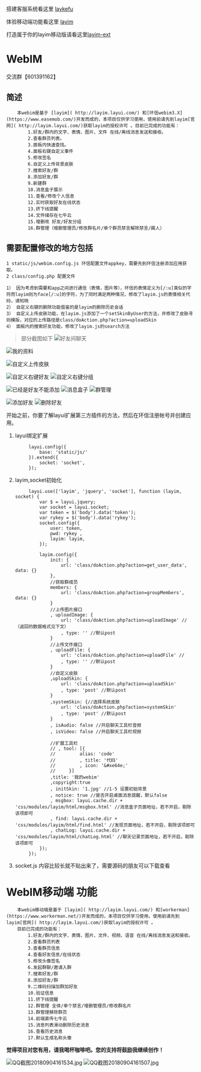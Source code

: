 搭建客服系统看这里 [laykefu]( https://github.com/shmilylbelva/laykefu)

体验移动端功能看这里 [layim]( http://ee.laykefu.com/)

打造属于你的layim移动版请看这里[layim-ext](https://github.com/shmilylbelva/layim-ext)
# WebIM
交流群【601391162】

## 简述

        本webim是基于 [layim]( http://layim.layui.com/) 和[环信webim3.X](https://www.easemob.com/)开发而成的，本项目仅供学习使用，使用前请先到layim[官网]( http://layim.layui.com/)获取layim的授权许可 。目前已完成的功能有：
            1.好友/群内的文字、表情、图片、文件 在线/离线消息发送和接收。 
            2.查看群员列表。 
            3.面板内快速查找。 
            4.面板右键自定义事件 
            5.修改签名
            6.自定义上传背景皮肤
            7.搜索好友/群
            8.添加好友/群
            9.新建群
            10.消息盒子展示
            11.查看/修改个人信息
            12.实时获取好友在线状态
            13.挤下线提醒
            14.文件储存在七牛云
            15.增删改 好友/好友分组
            16.群管理（增删管理员/修改群名片/单个群员禁言解除禁言/踢人）


## 需要配置修改的地方包括

    1 static/js/webim.config.js 环信配置文件appkey，需要先到环信注册添加应用获取。
    2 class/config.php 配置文件

    1） 因为考虑到需要和app之间进行通信（表情，图片等），环信的表情定义为[/:u]类似的字符而layim则为face[/:u]的字符，为了同时满足两种情况，修改了layim.js的表情相关代码，请知晓
    2） 自定义右键的删除功能借鉴的是layim的删除历史会话
    3） 自定义上传皮肤功能，在layim.js添加了一个setSkinByUser的方法，并修改了皮肤寻则模版，对应的上传路径是class/doAction.php?action=uploadSkin
    4） 面板内的搜索好友功能，修改了layim.js的search方法


>部分截图如下
![好友间聊天](http://upload-images.jianshu.io/upload_images/2825702-7b39cfff734f1e8f.jpg?imageMogr2/auto-orient/strip%7CimageView2/2/w/1240)

![我的资料](http://upload-images.jianshu.io/upload_images/2825702-806de922ef73f27b.png?imageMogr2/auto-orient/strip%7CimageView2/2/w/1240)

![自定义上传皮肤](http://upload-images.jianshu.io/upload_images/2825702-dd2ec176ddfe1a60.jpg?imageMogr2/auto-orient/strip%7CimageView2/2/w/1240)

![自定义右键好友](http://upload-images.jianshu.io/upload_images/2825702-3f2f04a152686b28.png?imageMogr2/auto-orient/strip%7CimageView2/2/w/1240)
![自定义右键分组](http://upload-images.jianshu.io/upload_images/2825702-64d2021b6ffb7e96.png?imageMogr2/auto-orient/strip%7CimageView2/2/w/1240)


![已经是好友不能添加](http://upload-images.jianshu.io/upload_images/2825702-2227b43c6dca4240.jpg?imageMogr2/auto-orient/strip%7CimageView2/2/w/1240)
![消息盒子](http://upload-images.jianshu.io/upload_images/2825702-1c403876ecaca756.png?imageMogr2/auto-orient/strip%7CimageView2/2/w/1240)
![群管理](http://upload-images.jianshu.io/upload_images/2825702-7a26d73871a0c64d.jpg?imageMogr2/auto-orient/strip%7CimageView2/2/w/1240)

![添加好友](http://upload-images.jianshu.io/upload_images/2825702-e37e634a7b90d123.gif?imageMogr2/auto-orient/strip%7CimageView2/2/w/1240)
![删除好友](http://upload-images.jianshu.io/upload_images/2825702-453f464a0da3bb6a.gif?imageMogr2/auto-orient/strip%7CimageView2/2/w/1240)


开始之前，你要了解layui扩展第三方插件的方法，然后在环信注册帐号并创建应用。

1. layui绑定扩展


            layui.config({
                base: 'static/js/'
            }).extend({
                socket: 'socket',
            });


2. layim,socket初始化

            layui.use(['layim', 'jquery', 'socket'], function (layim, socket) {
                var $ = layui.jquery;
                var socket = layui.socket;
                var token = $('body').data('token');
                var rykey = $('body').data('rykey');           
                socket.config({
                    user: token,
                    pwd: rykey ,
                    layim: layim,
                });

                layim.config({
                    init: {
                        url: 'class/doAction.php?action=get_user_data', data: {}
                    },
                    //获取群成员
                    members: {
                        url: 'class/doAction.php?action=groupMembers', data: {}
                    }
                    //上传图片接口
                    , uploadImage: {
                        url: 'class/doAction.php?action=uploadImage' //（返回的数据格式见下文）
                        , type: '' //默认post
                    }
                    //上传文件接口
                    , uploadFile: {
                        url: 'class/doAction.php?action=uploadFile' //
                        , type: '' //默认post
                    }
                    //自定义皮肤
                    ,uploadSkin: {
                        url: 'class/doAction.php?action=uploadSkin'
                        , type: 'post' //默认post
                    }                    
                    ,systemSkin: {//选择系统皮肤
                        url: 'class/doAction.php?action=systemSkin'
                        , type: 'post' //默认post
                    }
                    , isAudio: false //开启聊天工具栏音频
                    , isVideo: false //开启聊天工具栏视频

                    //扩展工具栏
                    // , tool: [{
                    //         alias: 'code'
                    //         , title: '代码'
                    //         , icon: '&#xe64e;'
                    //     }]
                    ,title: '我的webim' 
                    ,copyright:true
                    , initSkin: '1.jpg' //1-5 设置初始背景
                    , notice: true //是否开启桌面消息提醒，默认false
                    , msgbox: layui.cache.dir + 'css/modules/layim/html/msgbox.html' //消息盒子页面地址，若不开启，剔除该项即可
                    , find: layui.cache.dir + 'css/modules/layim/html/find.html' //发现页面地址，若不开启，剔除该项即可
                    , chatLog: layui.cache.dir + 'css/modules/layim/html/chatLog.html' //聊天记录页面地址，若不开启，剔除该项即可
                });  
            });

3. socket.js
内容比较长就不贴出来了，需要源码的朋友可以下载查看

# WebIM移动端 功能
        本webim移动端是基于 [layim]( http://layim.layui.com/) 和[workerman](https://www.workerman.net/)开发而成的，本项目仅供学习使用，使用前请先到layim[官网]( http://layim.layui.com/)获取layim的授权许可 。
        目前已完成的功能有：
            1.好友/群内的文字、表情、图片、文件、视频、语音 在线/离线消息发送和接收。 
            2.查看群员列表
            3.查看群员信息
            4.查看好友信息/在线状态 
            5.修改头像签名
            6.发起群聊/邀请入群
            7.搜索好友/群
            8.添加好友/群
            9.二维码扫描加群加好友
            10.验证信息
            11.挤下线提醒
            12.群管理 全体/单个禁言/增删管理员/修改群名片
            13.群管理移除群员
            14.前端直传七牛云
            15.消息列表滑动删除历史消息
            16.查看历史消息
            17.默认生成名称头像


**觉得项目对您有用，请我喝杯咖啡吧。您的支持将鼓励我继续创作！**

![QQ截图20180904161534.jpg](https://upload-images.jianshu.io/upload_images/2825702-ae4567c3bf58fad4.jpg?imageMogr2/auto-orient/strip%7CimageView2/2/w/320)
![QQ截图20180904161507.jpg](https://upload-images.jianshu.io/upload_images/2825702-ef48969aa5338754.jpg?imageMogr2/auto-orient/strip%7CimageView2/2/w/320)


